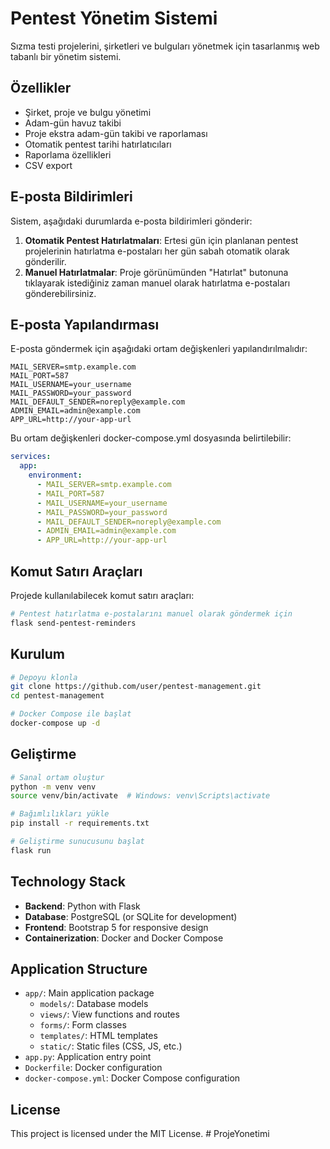 # Pentest Yönetim Sistemi

Sızma testi projelerini, şirketleri ve bulguları yönetmek için tasarlanmış web tabanlı bir yönetim sistemi.

## Özellikler 

- Şirket, proje ve bulgu yönetimi
- Adam-gün havuz takibi
- Proje ekstra adam-gün takibi ve raporlaması
- Otomatik pentest tarihi hatırlatıcıları
- Raporlama özellikleri
- CSV export

## E-posta Bildirimleri

Sistem, aşağıdaki durumlarda e-posta bildirimleri gönderir:

1. **Otomatik Pentest Hatırlatmaları**: Ertesi gün için planlanan pentest projelerinin hatırlatma e-postaları her gün sabah otomatik olarak gönderilir.
2. **Manuel Hatırlatmalar**: Proje görünümünden "Hatırlat" butonuna tıklayarak istediğiniz zaman manuel olarak hatırlatma e-postaları gönderebilirsiniz.

## E-posta Yapılandırması

E-posta göndermek için aşağıdaki ortam değişkenleri yapılandırılmalıdır:

```
MAIL_SERVER=smtp.example.com
MAIL_PORT=587
MAIL_USERNAME=your_username
MAIL_PASSWORD=your_password
MAIL_DEFAULT_SENDER=noreply@example.com
ADMIN_EMAIL=admin@example.com
APP_URL=http://your-app-url
```

Bu ortam değişkenleri docker-compose.yml dosyasında belirtilebilir:

```yaml
services:
  app:
    environment:
      - MAIL_SERVER=smtp.example.com
      - MAIL_PORT=587
      - MAIL_USERNAME=your_username
      - MAIL_PASSWORD=your_password
      - MAIL_DEFAULT_SENDER=noreply@example.com
      - ADMIN_EMAIL=admin@example.com
      - APP_URL=http://your-app-url
```

## Komut Satırı Araçları

Projede kullanılabilecek komut satırı araçları:

```bash
# Pentest hatırlatma e-postalarını manuel olarak göndermek için
flask send-pentest-reminders
```

## Kurulum

```bash
# Depoyu klonla
git clone https://github.com/user/pentest-management.git
cd pentest-management

# Docker Compose ile başlat
docker-compose up -d
```

## Geliştirme

```bash
# Sanal ortam oluştur
python -m venv venv
source venv/bin/activate  # Windows: venv\Scripts\activate

# Bağımlılıkları yükle
pip install -r requirements.txt

# Geliştirme sunucusunu başlat
flask run
```

## Technology Stack

- **Backend**: Python with Flask
- **Database**: PostgreSQL (or SQLite for development)
- **Frontend**: Bootstrap 5 for responsive design
- **Containerization**: Docker and Docker Compose

## Application Structure

- `app/`: Main application package
  - `models/`: Database models
  - `views/`: View functions and routes
  - `forms/`: Form classes
  - `templates/`: HTML templates
  - `static/`: Static files (CSS, JS, etc.)
- `app.py`: Application entry point
- `Dockerfile`: Docker configuration
- `docker-compose.yml`: Docker Compose configuration

## License

This project is licensed under the MIT License. #   P r o j e Y o n e t i m i 
 
 
